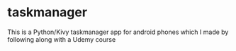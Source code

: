 # taskmanager
This is a Python/Kivy taskmanager app for android phones which I made by following along with a Udemy course

